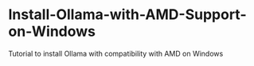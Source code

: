# Install-Ollama-with-AMD-Support-on-Windows
Tutorial to install Ollama with compatibility with AMD on Windows
